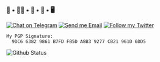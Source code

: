 ### 🐑 • 🏳️‍🌈 • 🌃 • 🎀 • 🖥️

<p>
  
[![Chat on Telegram](https://img.shields.io/static/v1?&logo=telegram&label=Telegram&color=blue&message=@CharlesYang&style=flat-square)](https://t.me/CharlesYang)
[![Send me Email](https://img.shields.io/static/v1?label=email&message=i@0x7f.cc&color=orange&style=flat-square)](mailto:i@0x7f.cc)
[![Follow my Twitter](https://img.shields.io/static/v1?&logo=twitter&label=Twitter&color=blue&message=Charle_Yang&style=flat-square)](https://twitter.com/Charle_Yang)

</p>

```
My PGP Signature:
  9DC6 6382 9861 B7FD FB5D A8B3 9277 CB21 961D 6DD5
```

<img src="https://github-readme-stats.vercel.app/api?username=YukariChiba&show_icons=true&theme=material-palenight" alt="Github Status" />
